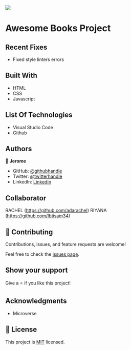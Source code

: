 ![](https://img.shields.io/badge/Microverse-blueviolet)

# Awesome Books Project

## Recent Fixes

- Fixed style linters errors

## Built With

- HTML
- CSS
- Javascript


## List Of Technologies

- Visual Studio Code
- Github



## Authors

👤 **Jerome**

- GitHub: [@githubhandle](https://github.com/187jjay187)
- Twitter: [@twitterhandle](https://twitter.com/187jjay187)
- LinkedIn: [LinkedIn](https://linkedin.com/in/jerome-osman-137605a4)

## Collaborator

RACHEL (https://github.com/adarachel)
RIYANA (https://github.com/Ibtisam34)

## 🤝 Contributing

Contributions, issues, and feature requests are welcome!

Feel free to check the [issues page](https://github.com/187jjay187/awesomebooks/issues).

## Show your support

Give a ⭐️ if you like this project!

## Acknowledgments

- Microverse 

## 📝 License

This project is [MIT](./MIT.md) licensed.


